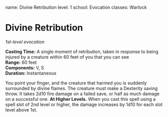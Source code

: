 name: Divine Retribution
level: 1
school: Evocation
classes: Warlock

# Divine Retribution
_1st-level evocation_

**Casting Time:** A single moment of retribution, taken in response to being injured by a creature within 60 feet of you that you can see    
**Range:** 60 feet    
**Components:** V, S    
**Duration:** Instantaneous 

You point your finger, and the creature that harmed you is suddenly surrounded by divine flames. The creature must make a Dexterity saving throw. It takes 2d10 fire damage on a failed save, or half as much damage on a successful one. 
**At Higher Levels.** When you cast this spell using a spell slot of 2nd level or higher, the damage increases by 1d10 for each slot level above 1st.
